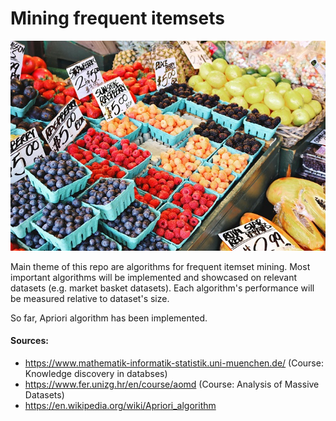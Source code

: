 # Mining frequent itemsets

<p align="center">
  <img src="./preview.jpg" />
</p>

Main theme of this repo are algorithms for frequent itemset mining. Most important algorithms will be implemented and showcased on relevant datasets (e.g. market basket datasets). Each algorithm's performance will be measured relative to dataset's size.

So far, Apriori algorithm has been implemented.

#### Sources:
* https://www.mathematik-informatik-statistik.uni-muenchen.de/ (Course: Knowledge discovery in databses)
* https://www.fer.unizg.hr/en/course/aomd (Course: Analysis of Massive Datasets)
* https://en.wikipedia.org/wiki/Apriori_algorithm
